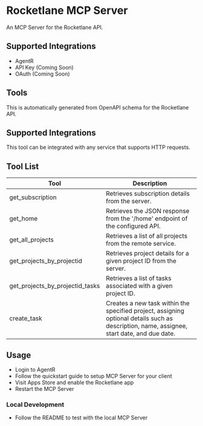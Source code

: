 
# Rocketlane MCP Server

An MCP Server for the Rocketlane API.

## Supported Integrations

- AgentR
- API Key (Coming Soon)
- OAuth (Coming Soon)

## Tools

This is automatically generated from OpenAPI schema for the Rocketlane API.

## Supported Integrations

This tool can be integrated with any service that supports HTTP requests.

## Tool List

| Tool | Description |
|------|-------------|
| get_subscription | Retrieves subscription details from the server. |
| get_home | Retrieves the JSON response from the '/home' endpoint of the configured API. |
| get_all_projects | Retrieves a list of all projects from the remote service. |
| get_projects_by_projectid | Retrieves project details for a given project ID from the server. |
| get_projects_by_projectid_tasks | Retrieves a list of tasks associated with a given project ID. |
| create_task | Creates a new task within the specified project, assigning optional details such as description, name, assignee, start date, and due date. |



## Usage

- Login to AgentR
- Follow the quickstart guide to setup MCP Server for your client
- Visit Apps Store and enable the Rocketlane app
- Restart the MCP Server

### Local Development

- Follow the README to test with the local MCP Server
